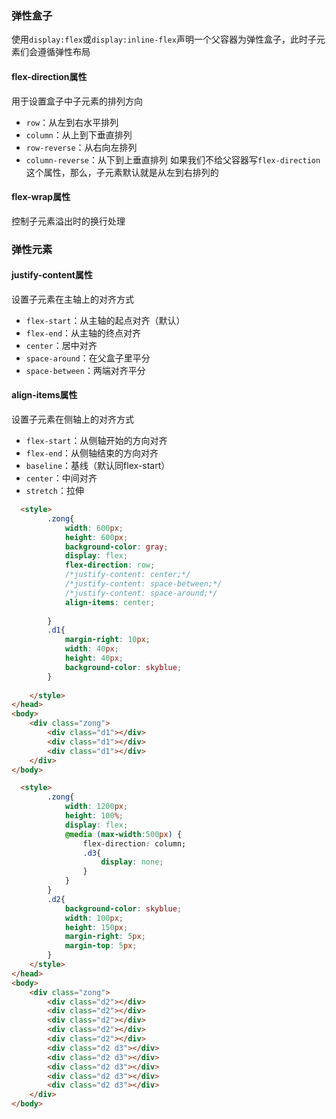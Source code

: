 ### 弹性盒子
使用`display:flex`或`display:inline-flex`声明一个父容器为弹性盒子，此时子元素们会遵循弹性布局
#### flex-direction属性
用于设置盒子中子元素的排列方向
+ `row`：从左到右水平排列
+ `column`：从上到下垂直排列
+ `row-reverse`：从右向左排列
+ `column-reverse`：从下到上垂直排列
如果我们不给父容器写`flex-direction`这个属性，那么，子元素默认就是从左到右排列的

#### flex-wrap属性
控制子元素溢出时的换行处理

### 弹性元素
#### justify-content属性
设置子元素在主轴上的对齐方式
+ `flex-start`：从主轴的起点对齐（默认）
+ `flex-end`：从主轴的终点对齐
+ `center`：居中对齐
+ `space-around`：在父盒子里平分
+ `space-between`：两端对齐平分

#### align-items属性
设置子元素在侧轴上的对齐方式
+ `flex-start`：从侧轴开始的方向对齐
+ `flex-end`：从侧轴结束的方向对齐
+ `baseline`：基线（默认同flex-start）
+ `center`：中间对齐
+ `stretch`：拉伸

```html
  <style>
        .zong{
            width: 600px;
            height: 600px;
            background-color: gray;
            display: flex;
            flex-direction: row;
            /*justify-content: center;*/
            /*justify-content: space-between;*/
            /*justify-content: space-around;*/
            align-items: center;
            
        }
        .d1{
            margin-right: 10px;
            width: 40px;
            height: 40px;
            background-color: skyblue; 
        }
       
    </style>
</head>
<body>
    <div class="zong">
        <div class="d1"></div>
        <div class="d1"></div>
        <div class="d1"></div>
    </div>
</body>

  <style>
        .zong{
            width: 1200px;
            height: 100%;
            display: flex;
            @media (max-width:500px) {
                flex-direction: column;
                .d3{
                    display: none;
                }
            }
        }
        .d2{
            background-color: skyblue;
            width: 100px;
            height: 150px;
            margin-right: 5px;
            margin-top: 5px;
        }
    </style>
</head>
<body>
    <div class="zong">
        <div class="d2"></div>
        <div class="d2"></div>
        <div class="d2"></div>
        <div class="d2"></div>
        <div class="d2"></div>
        <div class="d2 d3"></div>
        <div class="d2 d3"></div>
        <div class="d2 d3"></div>
        <div class="d2 d3"></div>
        <div class="d2 d3"></div>
    </div>
</body>
```
